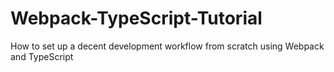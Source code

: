 # Webpack-TypeScript-Tutorial
How to set up a decent development workflow from scratch using Webpack and TypeScript
